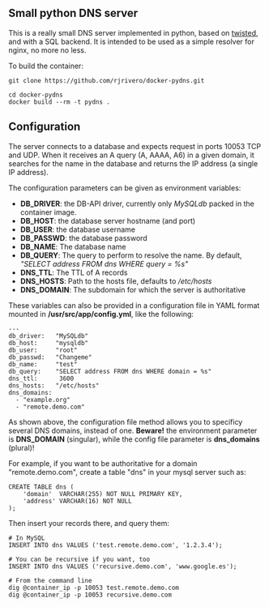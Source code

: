Small python DNS server
-----------------------

This is a really small DNS server implemented in python, based on [twisted](https://twistedmatrix.com/trac/), and with a SQL backend. It is intended to be used as a simple resolver for nginx, no more no less.

To build the container:

```
git clone https://github.com/rjrivero/docker-pydns.git

cd docker-pydns
docker build --rm -t pydns .
```

Configuration
-------------

The server connects to a database and expects request in ports 10053 TCP and UDP. When it receives an A query (A, AAAA, A6) in a given domain, it searches for the name in the database and returns the IP address (a single IP address).

The configuration parameters can be given as environment variables:

  - **DB_DRIVER**: the DB-API driver, currently only *MySQLdb* packed in the container image.
  - **DB_HOST**: the database server hostname (and port)
  - **DB_USER**: the database username
  - **DB_PASSWD**: the database password
  - **DB_NAME**: The database name
  - **DB_QUERY**: The query to perform to resolve the name. By default, *"SELECT address FROM dns WHERE query = %s"*
  - **DNS_TTL**: The TTL of A records
  - **DNS_HOSTS**: Path to the hosts file, defaults to */etc/hosts*
  - **DNS_DOMAIN**: The subdomain for which the server is authoritative

These variables can also be provided in a configuration file in YAML format mounted in **/usr/src/app/config.yml**, like the following:

```
---
db_driver:   "MySQLdb"
db_host:     "mysqldb"
db_user:     "root"
db_passwd:   "Changeme"
db_name:     "test"
db_query:    "SELECT address FROM dns WHERE domain = %s"
dns_ttl:      3600
dns_hosts:   "/etc/hosts"
dns_domains:
  - "example.org"
  - "remote.demo.com"
```

As shown above, the configuration file method allows you to specificy several DNS domains, instead of one. **Beware!** the environment parameter is **DNS_DOMAIN** (singular), while the config file parameter is **dns_domains** (plural)!

For example, if you want to be authoritative for a domain "remote.demo.com", create a table "dns" in your mysql server such as:

```
CREATE TABLE dns (
	'domain'  VARCHAR(255) NOT NULL PRIMARY KEY,
	'address' VARCHAR(16) NOT NULL
);
```

Then insert your records there, and query them:

```
# In MySQL
INSERT INTO dns VALUES ('test.remote.demo.com', '1.2.3.4');

# You can be recursive if you want, too
INSERT INTO dns VALUES ('recursive.demo.com', 'www.google.es');

# From the command line
dig @container_ip -p 10053 test.remote.demo.com
dig @container_ip -p 10053 recursive.demo.com
```
